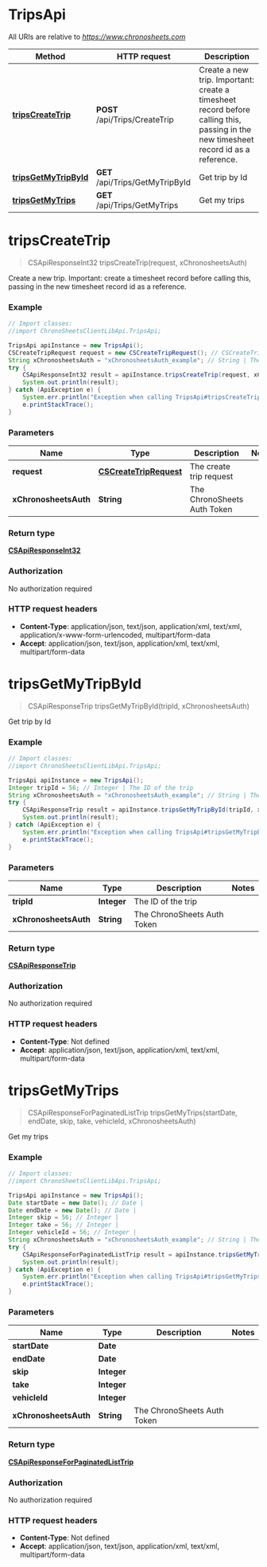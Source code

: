 # TripsApi

All URIs are relative to *https://www.chronosheets.com*

Method | HTTP request | Description
------------- | ------------- | -------------
[**tripsCreateTrip**](TripsApi.md#tripsCreateTrip) | **POST** /api/Trips/CreateTrip | Create a new trip.  Important: create a timesheet record before calling this, passing in the new timesheet record id as a reference.
[**tripsGetMyTripById**](TripsApi.md#tripsGetMyTripById) | **GET** /api/Trips/GetMyTripById | Get trip by Id
[**tripsGetMyTrips**](TripsApi.md#tripsGetMyTrips) | **GET** /api/Trips/GetMyTrips | Get my trips


<a name="tripsCreateTrip"></a>
# **tripsCreateTrip**
> CSApiResponseInt32 tripsCreateTrip(request, xChronosheetsAuth)

Create a new trip.  Important: create a timesheet record before calling this, passing in the new timesheet record id as a reference.

### Example
```java
// Import classes:
//import ChronoSheetsClientLibApi.TripsApi;

TripsApi apiInstance = new TripsApi();
CSCreateTripRequest request = new CSCreateTripRequest(); // CSCreateTripRequest | The create trip request
String xChronosheetsAuth = "xChronosheetsAuth_example"; // String | The ChronoSheets Auth Token
try {
    CSApiResponseInt32 result = apiInstance.tripsCreateTrip(request, xChronosheetsAuth);
    System.out.println(result);
} catch (ApiException e) {
    System.err.println("Exception when calling TripsApi#tripsCreateTrip");
    e.printStackTrace();
}
```

### Parameters

Name | Type | Description  | Notes
------------- | ------------- | ------------- | -------------
 **request** | [**CSCreateTripRequest**](CSCreateTripRequest.md)| The create trip request |
 **xChronosheetsAuth** | **String**| The ChronoSheets Auth Token |

### Return type

[**CSApiResponseInt32**](CSApiResponseInt32.md)

### Authorization

No authorization required

### HTTP request headers

 - **Content-Type**: application/json, text/json, application/xml, text/xml, application/x-www-form-urlencoded, multipart/form-data
 - **Accept**: application/json, text/json, application/xml, text/xml, multipart/form-data

<a name="tripsGetMyTripById"></a>
# **tripsGetMyTripById**
> CSApiResponseTrip tripsGetMyTripById(tripId, xChronosheetsAuth)

Get trip by Id

### Example
```java
// Import classes:
//import ChronoSheetsClientLibApi.TripsApi;

TripsApi apiInstance = new TripsApi();
Integer tripId = 56; // Integer | The ID of the trip
String xChronosheetsAuth = "xChronosheetsAuth_example"; // String | The ChronoSheets Auth Token
try {
    CSApiResponseTrip result = apiInstance.tripsGetMyTripById(tripId, xChronosheetsAuth);
    System.out.println(result);
} catch (ApiException e) {
    System.err.println("Exception when calling TripsApi#tripsGetMyTripById");
    e.printStackTrace();
}
```

### Parameters

Name | Type | Description  | Notes
------------- | ------------- | ------------- | -------------
 **tripId** | **Integer**| The ID of the trip |
 **xChronosheetsAuth** | **String**| The ChronoSheets Auth Token |

### Return type

[**CSApiResponseTrip**](CSApiResponseTrip.md)

### Authorization

No authorization required

### HTTP request headers

 - **Content-Type**: Not defined
 - **Accept**: application/json, text/json, application/xml, text/xml, multipart/form-data

<a name="tripsGetMyTrips"></a>
# **tripsGetMyTrips**
> CSApiResponseForPaginatedListTrip tripsGetMyTrips(startDate, endDate, skip, take, vehicleId, xChronosheetsAuth)

Get my trips

### Example
```java
// Import classes:
//import ChronoSheetsClientLibApi.TripsApi;

TripsApi apiInstance = new TripsApi();
Date startDate = new Date(); // Date | 
Date endDate = new Date(); // Date | 
Integer skip = 56; // Integer | 
Integer take = 56; // Integer | 
Integer vehicleId = 56; // Integer | 
String xChronosheetsAuth = "xChronosheetsAuth_example"; // String | The ChronoSheets Auth Token
try {
    CSApiResponseForPaginatedListTrip result = apiInstance.tripsGetMyTrips(startDate, endDate, skip, take, vehicleId, xChronosheetsAuth);
    System.out.println(result);
} catch (ApiException e) {
    System.err.println("Exception when calling TripsApi#tripsGetMyTrips");
    e.printStackTrace();
}
```

### Parameters

Name | Type | Description  | Notes
------------- | ------------- | ------------- | -------------
 **startDate** | **Date**|  |
 **endDate** | **Date**|  |
 **skip** | **Integer**|  |
 **take** | **Integer**|  |
 **vehicleId** | **Integer**|  |
 **xChronosheetsAuth** | **String**| The ChronoSheets Auth Token |

### Return type

[**CSApiResponseForPaginatedListTrip**](CSApiResponseForPaginatedListTrip.md)

### Authorization

No authorization required

### HTTP request headers

 - **Content-Type**: Not defined
 - **Accept**: application/json, text/json, application/xml, text/xml, multipart/form-data

